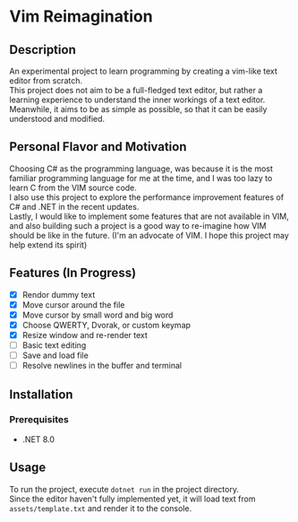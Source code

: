 # Vim Reimagination

## Description

An experimental project to learn programming by creating a vim-like text editor from scratch.  
This project does not aim to be a full-fledged text editor, but rather a learning experience to understand the inner workings of a text editor.  
Meanwhile, it aims to be as simple as possible, so that it can be easily understood and modified.

## Personal Flavor and Motivation

Choosing C# as the programming language, was because it is the most familiar programming language for me at the time, and I was too lazy to learn C from the VIM source code.  
I also use this project to explore the performance improvement features of C# and .NET in the recent updates.  
Lastly, I would like to implement some features that are not available in VIM, and also building such a project is a good way to re-imagine how VIM should be like in the future. (I'm an advocate of VIM. I hope this project may help extend its spirit)

## Features (In Progress)

- [x] Rendor dummy text
- [x] Move cursor around the file
- [x] Move cursor by small word and big word
- [x] Choose QWERTY, Dvorak, or custom keymap
- [x] Resize window and re-render text
- [ ] Basic text editing
- [ ] Save and load file
- [ ] Resolve newlines in the buffer and terminal

## Installation

### Prerequisites

- .NET 8.0

## Usage

To run the project, execute `dotnet run` in the project directory.  
Since the editor haven't fully implemented yet, it will load text from `assets/template.txt` and render it to the console.  